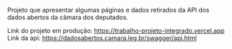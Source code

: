Projeto que apresentar algumas páginas e dados retirados da API dos dados abertos da câmara dos deputados.

Link do projeto em produção: https://trabalho-projeto-integrado.vercel.app
Link da api: https://dadosabertos.camara.leg.br/swagger/api.html
